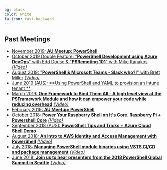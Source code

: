 ```yaml
---
bg: black
color: white
fa-icon: fast-backward
---
```


## Past Meetings

* <a target="_blank" href="https://www.meetup.com/ANZ-PowerShell-UserGroup/events/266289497/">November 2019: **AU Meetup: PowerShell**</a>
* <a target="_blank" href="https://www.meetup.com/ANZ-PowerShell-UserGroup/events/265337927/">October 2019 Double Feature: "**PowerShell Development using Azure DevOps**" with Edd Douse & "**PSRemoting 101**" with Mike Kanakos</a> <a target="_blank" href="https://www.youtube.com/watch?v=BVtZblpn5WQ">*(Video)*</a>
* <a target="_blank" href="https://www.meetup.com/ANZ-PowerShell-UserGroup/events/263764316/">August 2019: "**PowerShell & Microsoft Teams - Slack who?!**" with Brett Miller</a> <a target="_blank" href="https://www.youtube.com/watch?v=0ggv7jX7lEs">*(Video)*</a>
* <a target="_blank" href="https://www.meetup.com/ANZ-PowerShell-UserGroup/events/262152527/">June 2019 (AUS): **Using PowerShell and YAML to provision an Intune tenant **</a>
* <a target="_blank" href="https://www.meetup.com/ANZ-PowerShell-UserGroup/events/259140062/">March 2019: **One Framework to Bind Them All - A high level view at the PSFramework Module and how it can empower your code while reducing overhead**</a> <a target="_blank" href="https://www.youtube.com/watch?v=1wLJ0yUDoMM">*(Video)*</a>
* <a target="_blank" href="https://www.meetup.com/ANZ-PowerShell-UserGroup/events/258465102/">February 2019: **AU Meetup: PowerShell**</a>
* <a target="_blank" href="https://www.meetup.com/ANZ-PowerShell-UserGroup/events/254605504/">October 2018: **Power Your Raspberry Shell on It's Core. Raspberry Pi + Powershell Core**</a> <a target="_blank" href="https://www.youtube.com/watch?v=5m9PnWBF1vI">*(Video)*</a>
* <a target="_blank" href="https://www.meetup.com/ANZ-PowerShell-UserGroup/events/254061620/">September 2018 (AUS): **PowerShell Tips and Tricks + Azure Cloud Shell Demo**</a>
* <a target="_blank" href="https://www.meetup.com/ANZ-PowerShell-UserGroup/events/253053555/">August 2018: **An Intro to AWS Identity and Access Management with PowerShell**</a> <a target="_blank" href="https://www.youtube.com/watch?v=yprkiafSAcY">*(Video)*</a>
* <a target="_blank" href="https://www.meetup.com/ANZ-PowerShell-UserGroup/events/252104329/">July 2018: **Managing PowerShell module binaries using VSTS CI/CD and package management**</a> <a target="_blank" href="https://www.youtube.com/watch?v=Pp1d9YSavg0">*(Video)*</a>
* <a target="_blank" href="https://www.meetup.com/ANZ-PowerShell-UserGroup/events/250952052/">June 2018: **Join us to hear presenters from the 2018 PowerShell Global Summit in Seattle**</a> <a target="_blank" href="https://www.youtube.com/watch?v=u4mrpxWRgAg">*(Video)*</a>

